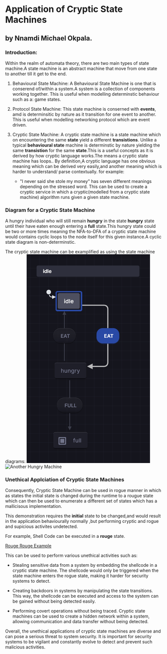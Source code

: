 # Application of Cryptic State Machines
## by Nnamdi Michael Okpala.

### Introduction:
Within the realm of automata theory, there are two main types of state machine.A state machine is an abstract machine that move from one state to another till it get to the end.

1) Behavioural State Machine:
   A Behavioural State Machine is one that is conserend  of/within a system.A system is a collection of components working together. This is useful when modelling determinstic behaviour such as a:  game states.

2) Protocol State Machine:
   This state machine is conserned with **events**, amd is determinsitic by nature as it transition for one event to another. This is useful when modelling networking protocol which are event driven.

3) Cryptic State Machine:
   A cryptic state machine is a state machine which on encountering  the same **state** yield a different **transistions**. Unlike a typical **behavioural state** machine is determinstic by nature yielding the same **transistion** for the same **state**.This is a useful concepts as it is derived by how cryptic language works.The means a cryptic state machine has loops.. By definition,A cryptic language has one obvious meaning which can be derived very easily,and another meaning which is harder to understand/ parse contextually. 
   for example:
   
   - "I never said she stole my money" has seven different meanings depending on the stressed word.
     This can be used to create a cryptic service in which a cryptic(modelled from a cryptic state machine) algorithm runs given a given state machine.

### Diagram for a Cryptic State Machine

A hungry individual who will still remain **hungry** in the state **hungry** state until their have eaten enough entering a **full** state.This hungry state could  be two or more times meaning the NFA-to-DFA of a cryptic state machine would contains cyclic loops to the node itself for this given instance.A cyclic state diagram is non-determinstic.

The cryptic state machine can be examplified as using the state machine diagrams:
![Hungry Machine](../assets/hungrymachine.png "Hungry Machine - A Cryptic State Machine")
![Another Hungry Machine](https://stately.ai/registry/machines/9fc7f8f8-fccd-4475-b689-5e21cdd20be0.dark.png "Hungry Machine - A cryptic state machiine")


### Unethical Applciation of Cryptic State Machines
Consequently, Cryptic State Machine can be used in rogue manner in which as states the initial state is changed during the runtime to a rougue state which can then be used to enumerate a different set of states
which has a mallicisous implementation.

This demonstration  requires the **initial** state to be changed,and would result in the application behaviourally normally ,but performing cryptic  and rogue and supicious activites undetected.

For example, Shell Code can be executed in a **rouge** state.

[Rouge Rouge Example](../assets/rougemachine.png "Rouge Machine Example")  

This can be used to perform various unethical activities such as:

- Stealing sensitive data from a system by embedding the shellcode in a cryptic state machine. The shellcode would only be triggered when the state machine enters the rogue state, making it harder for security systems to detect.

- Creating backdoors in systems by manipulating the state transitions. This way, the shellcode can be executed and access to the system can be gained without being detected easily.

- Performing covert operations without being traced. Cryptic state machines can be used to create a hidden network within a system, allowing communication and data transfer without being detected.

Overall, the unethical applications of cryptic state machines are diverse and can pose a serious threat to system security. It is important for security systems to be vigilant and constantly evolve to detect and prevent such malicious activities.